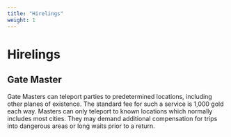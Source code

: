 ```yaml
---
title: "Hirelings"
weight: 1
---
```


# Hirelings

## Gate Master
Gate Masters can teleport parties to predetermined locations, including other planes of existence. The standard fee for such a service is 1,000 gold each way. Masters can only teleport to known locations which normally includes most cities. They may demand additional compensation for trips into dangerous areas or long waits prior to a return.